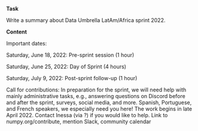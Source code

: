 **Task**

Write a summary about Data Umbrella LatAm/Africa sprint 2022.

**Content**

Important dates:

Saturday, June 18, 2022:  Pre-sprint session (1 hour)

Saturday, June 25, 2022:  Day of Sprint (4 hours)

Saturday, July 9, 2022:  Post-sprint follow-up (1 hour)

Call for contributions:
In preparation for the sprint, we will need help with mainly administrative tasks, 
e.g., answering questions on Discord before and after the sprint, surveys, social media, and more. 
Spanish, Portuguese, and French speakers, we especially need you here!
The work begins in late April 2022. Contact Inessa (via ?) if you would like to help.
Link to numpy.org/contribute, mention Slack, community calendar
